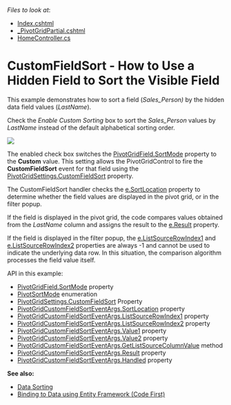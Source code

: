 *Files to look at*:

* [Index.cshtml](./CS/DXWebApplication19/Views/Home/Index.cshtml)
* [_PivotGridPartial.cshtml](./CS/DXWebApplication19/Views/Home/_PivotGridPartial.cshtml)
* [HomeController.cs](./CS/DXWebApplication19/Controllers/HomeController.cs)

# CustomFieldSort - How to Use a Hidden Field to Sort the Visible Field

This example demonstrates how to sort a field (_Sales_Person)_ by the hidden data field values (_LastName_).

Check the _Enable Custom Sorting_ box to sort the _Sales_Person_ values by _LastName_ instead of the default alphabetical sorting order.

![](./images/screenshot.png)

The enabled check box switches the [PivotGridField.SortMode](https://docs.devexpress.com/CoreLibraries/DevExpress.XtraPivotGrid.PivotGridFieldBase.SortMode) property to the **Custom** value. This setting allows the PivotGridControl to fire the **CustomFieldSort** event for that field using the [PivotGridSettings.CustomFieldSort](https://docs.devexpress.com/AspNet/DevExpress.Web.Mvc.PivotGridSettings.CustomFieldSort) property.

The CustomFieldSort handler checks the [e.SortLocation](https://docs.devexpress.com/AspNet/DevExpress.Web.ASPxPivotGrid.PivotGridCustomFieldSortEventArgs.SortLocation) property to determine whether the field values are displayed in the pivot grid, or in the filter popup. 

If the field is displayed in the pivot grid, the code compares values obtained from the _LastName_ column and assigns the result to the [e.Result](https://docs.devexpress.com/AspNet/DevExpress.Web.ASPxPivotGrid.PivotGridCustomFieldSortEventArgs.Result) property.


If the field is displayed in the filter popup, the [e.ListSourceRowIndex1](https://docs.devexpress.com/AspNet/DevExpress.Web.ASPxPivotGrid.PivotGridCustomFieldSortEventArgs.ListSourceRowIndex1) and [e.ListSourceRowIndex2](https://docs.devexpress.com/AspNet/DevExpress.Web.ASPxPivotGrid.PivotGridCustomFieldSortEventArgs.ListSourceRowIndex2) properties are always -1 and cannot be used to indicate the underlying data row. In this situation, the comparison algorithm processes the field value itself.

API in this example:

* [PivotGridField.SortMode](https://docs.devexpress.com/CoreLibraries/DevExpress.XtraPivotGrid.PivotGridFieldBase.SortMode) property
* [PivotSortMode](https://docs.devexpress.com/CoreLibraries/DevExpress.XtraPivotGrid.PivotSortMode) enumeration
* [PivotGridSettings.CustomFieldSort](https://docs.devexpress.com/AspNet/DevExpress.Web.Mvc.PivotGridSettings.CustomFieldSort) Property
* [PivotGridCustomFieldSortEventArgs.SortLocation](https://docs.devexpress.com/AspNet/DevExpress.Web.ASPxPivotGrid.PivotGridCustomFieldSortEventArgs.SortLocation) property
* [PivotGridCustomFieldSortEventArgs.ListSourceRowIndex1](https://docs.devexpress.com/AspNet/DevExpress.Web.ASPxPivotGrid.PivotGridCustomFieldSortEventArgs.ListSourceRowIndex1) property
* [PivotGridCustomFieldSortEventArgs.ListSourceRowIndex2](https://docs.devexpress.com/AspNet/DevExpress.Web.ASPxPivotGrid.PivotGridCustomFieldSortEventArgs.ListSourceRowIndex2) property
* [PivotGridCustomFieldSortEventArgs.Value1](https://docs.devexpress.com/AspNet/DevExpress.Web.ASPxPivotGrid.PivotGridCustomFieldSortEventArgs.Value1) property
* [PivotGridCustomFieldSortEventArgs.Value2](https://docs.devexpress.com/AspNet/DevExpress.Web.ASPxPivotGrid.PivotGridCustomFieldSortEventArgs.Value2) property
* [PivotGridCustomFieldSortEventArgs.GetListSourceColumnValue](https://docs.devexpress.com/AspNet/DevExpress.Web.ASPxPivotGrid.PivotGridCustomFieldSortEventArgs.GetListSourceColumnValue(System.Int32-System.String)) method
* [PivotGridCustomFieldSortEventArgs.Result](https://docs.devexpress.com/AspNet/DevExpress.Web.ASPxPivotGrid.PivotGridCustomFieldSortEventArgs.Result) property
* [PivotGridCustomFieldSortEventArgs.Handled](https://docs.devexpress.com/AspNet/DevExpress.Web.ASPxPivotGrid.PivotGridCustomFieldSortEventArgs.Handled) property

**See also:**

* [Data Sorting](https://docs.devexpress.com/AspNet/7276/)
* [Binding to Data using Entity Framework (Code First)](https://docs.devexpress.com/AspNet/18054/asp.net-mvc-extensions/pivot-grid/binding-to-data/binding-to-data-using-entity-framework-code-first)
